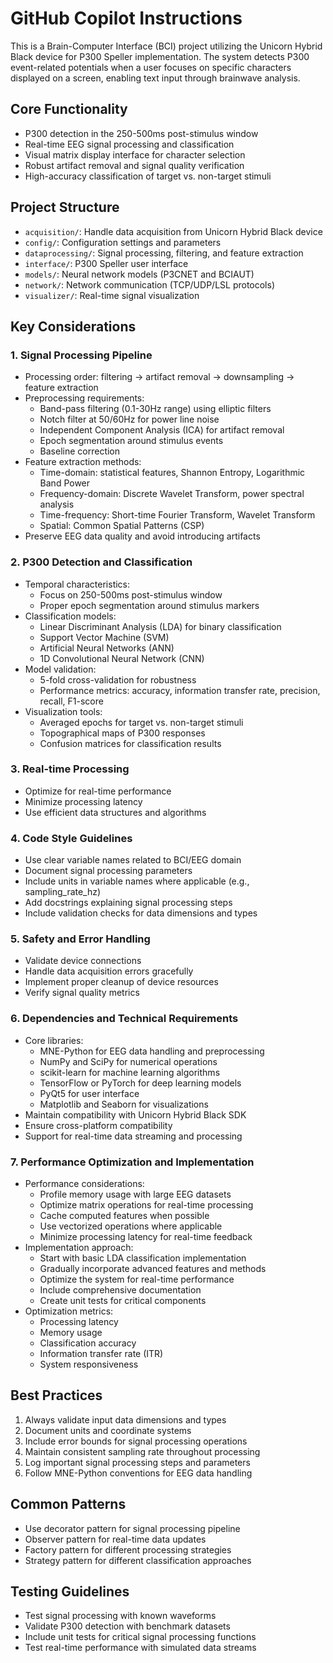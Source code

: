 # GitHub Copilot Instructions

This is a Brain-Computer Interface (BCI) project utilizing the Unicorn Hybrid Black device for P300 Speller implementation. The system detects P300 event-related potentials when a user focuses on specific characters displayed on a screen, enabling text input through brainwave analysis.

## Core Functionality
- P300 detection in the 250-500ms post-stimulus window
- Real-time EEG signal processing and classification
- Visual matrix display interface for character selection
- Robust artifact removal and signal quality verification
- High-accuracy classification of target vs. non-target stimuli

## Project Structure
- `acquisition/`: Handle data acquisition from Unicorn Hybrid Black device
- `config/`: Configuration settings and parameters
- `dataprocessing/`: Signal processing, filtering, and feature extraction
- `interface/`: P300 Speller user interface
- `models/`: Neural network models (P3CNET and BCIAUT)
- `network/`: Network communication (TCP/UDP/LSL protocols)
- `visualizer/`: Real-time signal visualization

## Key Considerations

### 1. Signal Processing Pipeline
- Processing order: filtering → artifact removal → downsampling → feature extraction
- Preprocessing requirements:
  - Band-pass filtering (0.1-30Hz range) using elliptic filters
  - Notch filter at 50/60Hz for power line noise
  - Independent Component Analysis (ICA) for artifact removal
  - Epoch segmentation around stimulus events
  - Baseline correction
- Feature extraction methods:
  - Time-domain: statistical features, Shannon Entropy, Logarithmic Band Power
  - Frequency-domain: Discrete Wavelet Transform, power spectral analysis
  - Time-frequency: Short-time Fourier Transform, Wavelet Transform
  - Spatial: Common Spatial Patterns (CSP)
- Preserve EEG data quality and avoid introducing artifacts

### 2. P300 Detection and Classification
- Temporal characteristics:
  - Focus on 250-500ms post-stimulus window
  - Proper epoch segmentation around stimulus markers
- Classification models:
  - Linear Discriminant Analysis (LDA) for binary classification
  - Support Vector Machine (SVM)
  - Artificial Neural Networks (ANN)
  - 1D Convolutional Neural Network (CNN)
- Model validation:
  - 5-fold cross-validation for robustness
  - Performance metrics: accuracy, information transfer rate, precision, recall, F1-score
- Visualization tools:
  - Averaged epochs for target vs. non-target stimuli
  - Topographical maps of P300 responses
  - Confusion matrices for classification results

### 3. Real-time Processing
- Optimize for real-time performance
- Minimize processing latency
- Use efficient data structures and algorithms

### 4. Code Style Guidelines
- Use clear variable names related to BCI/EEG domain
- Document signal processing parameters
- Include units in variable names where applicable (e.g., sampling_rate_hz)
- Add docstrings explaining signal processing steps
- Include validation checks for data dimensions and types

### 5. Safety and Error Handling
- Validate device connections
- Handle data acquisition errors gracefully
- Implement proper cleanup of device resources
- Verify signal quality metrics

### 6. Dependencies and Technical Requirements
- Core libraries:
  - MNE-Python for EEG data handling and preprocessing
  - NumPy and SciPy for numerical operations
  - scikit-learn for machine learning algorithms
  - TensorFlow or PyTorch for deep learning models
  - PyQt5 for user interface
  - Matplotlib and Seaborn for visualizations
- Maintain compatibility with Unicorn Hybrid Black SDK
- Ensure cross-platform compatibility
- Support for real-time data streaming and processing

### 7. Performance Optimization and Implementation
- Performance considerations:
  - Profile memory usage with large EEG datasets
  - Optimize matrix operations for real-time processing
  - Cache computed features when possible
  - Use vectorized operations where applicable
  - Minimize processing latency for real-time feedback
- Implementation approach:
  - Start with basic LDA classification implementation
  - Gradually incorporate advanced features and methods
  - Optimize the system for real-time performance
  - Include comprehensive documentation
  - Create unit tests for critical components
- Optimization metrics:
  - Processing latency
  - Memory usage
  - Classification accuracy
  - Information transfer rate (ITR)
  - System responsiveness

## Best Practices
1. Always validate input data dimensions and types
2. Document units and coordinate systems
3. Include error bounds for signal processing operations
4. Maintain consistent sampling rate throughout processing
5. Log important signal processing steps and parameters
6. Follow MNE-Python conventions for EEG data handling

## Common Patterns
- Use decorator pattern for signal processing pipeline
- Observer pattern for real-time data updates
- Factory pattern for different processing strategies
- Strategy pattern for different classification approaches

## Testing Guidelines
- Test signal processing with known waveforms
- Validate P300 detection with benchmark datasets
- Include unit tests for critical signal processing functions
- Test real-time performance with simulated data streams
